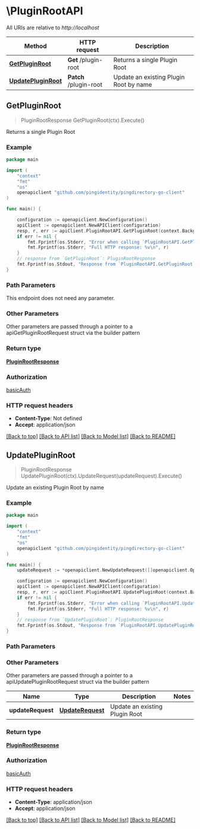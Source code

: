 # \PluginRootAPI

All URIs are relative to *http://localhost*

Method | HTTP request | Description
------------- | ------------- | -------------
[**GetPluginRoot**](PluginRootAPI.md#GetPluginRoot) | **Get** /plugin-root | Returns a single Plugin Root
[**UpdatePluginRoot**](PluginRootAPI.md#UpdatePluginRoot) | **Patch** /plugin-root | Update an existing Plugin Root by name



## GetPluginRoot

> PluginRootResponse GetPluginRoot(ctx).Execute()

Returns a single Plugin Root

### Example

```go
package main

import (
    "context"
    "fmt"
    "os"
    openapiclient "github.com/pingidentity/pingdirectory-go-client"
)

func main() {

    configuration := openapiclient.NewConfiguration()
    apiClient := openapiclient.NewAPIClient(configuration)
    resp, r, err := apiClient.PluginRootAPI.GetPluginRoot(context.Background()).Execute()
    if err != nil {
        fmt.Fprintf(os.Stderr, "Error when calling `PluginRootAPI.GetPluginRoot``: %v\n", err)
        fmt.Fprintf(os.Stderr, "Full HTTP response: %v\n", r)
    }
    // response from `GetPluginRoot`: PluginRootResponse
    fmt.Fprintf(os.Stdout, "Response from `PluginRootAPI.GetPluginRoot`: %v\n", resp)
}
```

### Path Parameters

This endpoint does not need any parameter.

### Other Parameters

Other parameters are passed through a pointer to a apiGetPluginRootRequest struct via the builder pattern


### Return type

[**PluginRootResponse**](PluginRootResponse.md)

### Authorization

[basicAuth](../README.md#basicAuth)

### HTTP request headers

- **Content-Type**: Not defined
- **Accept**: application/json

[[Back to top]](#) [[Back to API list]](../README.md#documentation-for-api-endpoints)
[[Back to Model list]](../README.md#documentation-for-models)
[[Back to README]](../README.md)


## UpdatePluginRoot

> PluginRootResponse UpdatePluginRoot(ctx).UpdateRequest(updateRequest).Execute()

Update an existing Plugin Root by name

### Example

```go
package main

import (
    "context"
    "fmt"
    "os"
    openapiclient "github.com/pingidentity/pingdirectory-go-client"
)

func main() {
    updateRequest := *openapiclient.NewUpdateRequest([]openapiclient.Operation{*openapiclient.NewOperation(openapiclient.EnumOperation("add"), "Path_example")}) // UpdateRequest | Update an existing Plugin Root

    configuration := openapiclient.NewConfiguration()
    apiClient := openapiclient.NewAPIClient(configuration)
    resp, r, err := apiClient.PluginRootAPI.UpdatePluginRoot(context.Background()).UpdateRequest(updateRequest).Execute()
    if err != nil {
        fmt.Fprintf(os.Stderr, "Error when calling `PluginRootAPI.UpdatePluginRoot``: %v\n", err)
        fmt.Fprintf(os.Stderr, "Full HTTP response: %v\n", r)
    }
    // response from `UpdatePluginRoot`: PluginRootResponse
    fmt.Fprintf(os.Stdout, "Response from `PluginRootAPI.UpdatePluginRoot`: %v\n", resp)
}
```

### Path Parameters



### Other Parameters

Other parameters are passed through a pointer to a apiUpdatePluginRootRequest struct via the builder pattern


Name | Type | Description  | Notes
------------- | ------------- | ------------- | -------------
 **updateRequest** | [**UpdateRequest**](UpdateRequest.md) | Update an existing Plugin Root | 

### Return type

[**PluginRootResponse**](PluginRootResponse.md)

### Authorization

[basicAuth](../README.md#basicAuth)

### HTTP request headers

- **Content-Type**: application/json
- **Accept**: application/json

[[Back to top]](#) [[Back to API list]](../README.md#documentation-for-api-endpoints)
[[Back to Model list]](../README.md#documentation-for-models)
[[Back to README]](../README.md)


